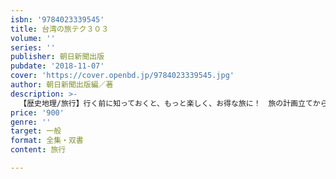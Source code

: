 ```yaml
---
isbn: '9784023339545'
title: 台湾の旅テク３０３
volume: ''
series: ''
publisher: 朝日新聞出版
pubdate: '2018-11-07'
cover: 'https://cover.openbd.jp/9784023339545.jpg'
author: 朝日新聞出版編／著
description: >-
  【歴史地理/旅行】行く前に知っておくと、もっと楽しく、お得な旅に！　旅の計画立てから現地でのグルメ、ショッピング、観光などに役立つ、300以上のテクニックを文章とイラストで詳しく解。付録に折り畳み式の台北MRT路線図＆グルメ指さしカタログ付き。
price: '900'
genre: ''
target: 一般
format: 全集・双書
content: 旅行

---
```


